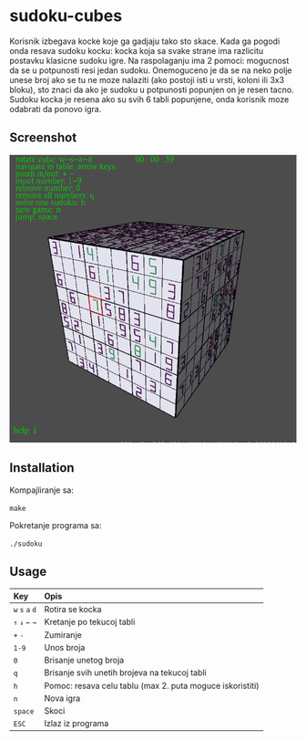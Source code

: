 # sudoku-cubes
Korisnik izbegava kocke koje ga gadjaju tako sto skace. Kada ga pogodi onda resava sudoku kocku: kocka koja sa svake strane ima razlicitu postavku klasicne sudoku igre.
Na raspolaganju ima 2 pomoci: mogucnost da se u potpunosti resi jedan sudoku.
Onemoguceno je da se na neko polje unese broj ako se tu ne moze nalaziti (ako postoji isti u vrsti, koloni ili 3x3 bloku), sto znaci da ako je sudoku u potpunosti popunjen on je resen tacno.
Sudoku kocka je resena ako su svih 6 tabli popunjene, onda korisnik moze odabrati da ponovo igra.

## Screenshot

![sudoku-kocka](https://raw.githubusercontent.com/daviddimic/sudoku-cubes/master/Screenshots/2018-01-05.png)

## Installation

Kompajliranje sa:

`make`

Pokretanje programa sa:

`./sudoku`

## Usage

| **Key** | **Opis** |
| :---  | :--- |
| `w` `s` `a` `d` | Rotira se kocka |
| `↑` `↓` `←` `→`   | Kretanje po tekucoj tabli  |
| `+` `-` | Zumiranje |
| `1-9` | Unos broja |
| `0` | Brisanje unetog broja |
| `q` | Brisanje svih unetih brojeva na tekucoj tabli |
| `h` | Pomoc: resava celu tablu (max 2. puta moguce iskoristiti) |
| `n`  | Nova igra  |
| `space`  | Skoci |
| `ESC` | Izlaz iz programa |

